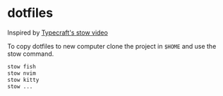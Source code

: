 # dotfiles

Inspired by [Typecraft's stow video](https://www.youtube.com/watch?v=NoFiYOqnC4o)

To copy dotfiles to new computer clone the project in `$HOME` and use the stow command.

```bash
stow fish
stow nvim
stow kitty
stow ...
```
